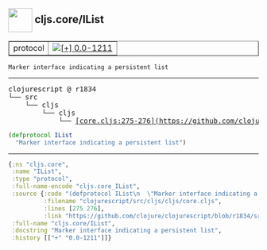 ## <img width="48px" valign="middle" src="http://i.imgur.com/Hi20huC.png"> cljs.core/IList

 <table border="1">
<tr>
<td>protocol</td>
<td><a href="https://github.com/cljsinfo/api-refs/tree/0.0-1211"><img valign="middle" alt="[+] 0.0-1211" src="https://img.shields.io/badge/+-0.0--1211-lightgrey.svg"></a> </td>
</tr>
</table>

 <samp>
</samp>

```
Marker interface indicating a persistent list
```

---

 <pre>
clojurescript @ r1834
└── src
    └── cljs
        └── cljs
            └── <ins>[core.cljs:275-276](https://github.com/clojure/clojurescript/blob/r1834/src/cljs/cljs/core.cljs#L275-L276)</ins>
</pre>

```clj
(defprotocol IList
  "Marker interface indicating a persistent list")
```


---

```clj
{:ns "cljs.core",
 :name "IList",
 :type "protocol",
 :full-name-encode "cljs.core_IList",
 :source {:code "(defprotocol IList\n  \"Marker interface indicating a persistent list\")",
          :filename "clojurescript/src/cljs/cljs/core.cljs",
          :lines [275 276],
          :link "https://github.com/clojure/clojurescript/blob/r1834/src/cljs/cljs/core.cljs#L275-L276"},
 :full-name "cljs.core/IList",
 :docstring "Marker interface indicating a persistent list",
 :history [["+" "0.0-1211"]]}

```

